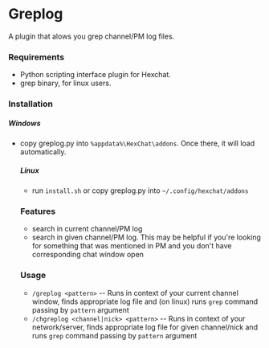 Greplog
=====
A plugin that alows you grep channel/PM log files. 

### Requirements
- Python scripting interface plugin for Hexchat.
- grep binary, for linux users.

### Installation

##### Windows
- copy greplog.py into ```%appdata%\HexChat\addons```. Once there, it will load automatically.

  ##### Linux
  - run ```install.sh``` or copy greplog.py into ```~/.config/hexchat/addons```

  ### Features
  - search in current channel/PM log
  - search in given channel/PM log. This may be helpful if you're looking for something that was mentioned in PM and you don't have corresponding chat window open

  ### Usage
  - ```/greplog <pattern>``` -- Runs in context of your current channel window, finds appropriate log file and (on linux) runs ```grep``` command passing by ```pattern``` argument
  - ```/chgreplog <channel|nick> <pattern>``` -- Runs in context of your network/server, finds appropriate log file for given channel/nick and runs ```grep``` command passing by ```pattern``` argument
